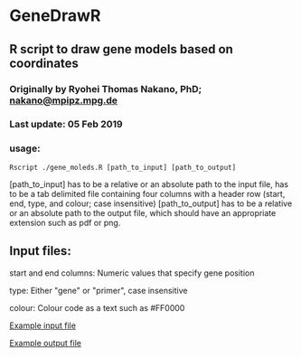 # GeneDrawR
## R script to draw gene models based on coordinates

### Originally by Ryohei Thomas Nakano, PhD; nakano@mpipz.mpg.de
### Last update: 05 Feb 2019

### usage:
```
Rscript ./gene_moleds.R [path_to_input] [path_to_output]
```
[path_to_input]  has to be a relative or an absolute path to the input file, has to be a tab delimited file containing four columns with a header row (start, end, type, and colour; case insensitive)
[path_to_output] has to be a relative or an absolute path to the output file, which should have an appropriate extension such as pdf or png.

## Input files:
start and end columns:   Numeric values that specify gene position

type:                    Either "gene" or "primer", case insensitive

colour:                  Colour code as a text such as #FF0000

[Example input file](input.txt)

[Example output file](output.pdf)



